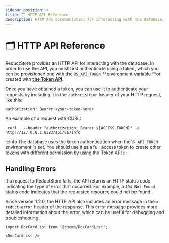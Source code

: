 ```yaml
---
sidebar_position: 4
title: 🗂️ HTTP API Reference
description: HTTP API documentation for interacting with the database.
---
```


<head>
  <link rel="canonical" href="https://www.reduct.store/docs/http-api" />
</head>

# 🗂️ HTTP API Reference

ReductStore provides an HTTP API for interacting with the database. In order to use the API, you must first authenticate using a token, which you can be provisioned one with the `RS_API_TOKEN` [**environment variable **](./configuration)or created with [**the Token API**](./http-api/token-authentication).

Once you have obtained a token, you can use it to authenticate your requests by including it in the `authorization` header of your HTTP request, like this:

```
authorization: Bearer <your-token-here>
```

An example of a request with CURL:

```shell
 curl   --header "authorization: Bearer ${ACCESS_TOKEN}" -a http://127.0.0.1:8383/api/v1/info
```

:::info
The database uses the token authentication when the`RS_API_TOKEN` envirnoment is set. You should use it as a full access token to create other tokens with different permission by using the Token API
:::

## **Handling Errors**

If a request to ReductStore fails, the API returns an HTTP status code indicating the type of error that occurred. For example, a `404 Not Found` status code indicates that the requested resource could not be found.

Since version 1.2.0, the HTTP API also includes an error message in the `x-reduct-error` header of the response. This error message provides more detailed information about the error, which can be useful for debugging and troubleshooting.

```mdx-code-block
import DocCardList from '@theme/DocCardList';

<DocCardList />
```
